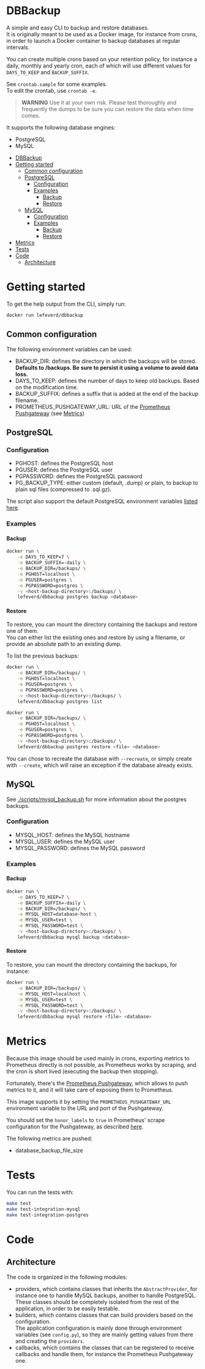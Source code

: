 # DBBackup

A simple and easy CLI to backup and restore databases.  
It is originally meant to be used as a Docker image, for instance
from crons, in order to launch a Docker container to backup databases at regular intervals.

You can create multiple crons based on your retention policy, for instance a daily, monthly and yearly cron,
each of which will use different values for `DAYS_TO_KEEP` and `BACKUP_SUFFIX`.

See `crontab.sample` for some examples.  
To edit the crontab, use `crontab -e`.

>**WARNING** Use it at your own risk. Please test thoroughly and frequently the dumps to be sure
you can restore the data when time comes.

It supports the following database engines:

- PostgreSQL
- MySQL

<!-- TOC -->

- [DBBackup](#dbbackup)
- [Getting started](#getting-started)
    - [Common configuration](#common-configuration)
    - [PostgreSQL](#postgresql)
        - [Configuration](#configuration)
        - [Examples](#examples)
            - [Backup](#backup)
            - [Restore](#restore)
    - [MySQL](#mysql)
        - [Configuration](#configuration-1)
        - [Examples](#examples-1)
            - [Backup](#backup-1)
            - [Restore](#restore-1)
- [Metrics](#metrics)
- [Tests](#tests)
- [Code](#code)
    - [Architecture](#architecture)

<!-- /TOC -->

# Getting started

To get the help output from the CLI, simply run:

```bash
docker run lefeverd/dbbackup
```

## Common configuration

The following environment variables can be used:

- BACKUP_DIR: defines the directory in which the backups will be stored.
**Defaults to /backups. Be sure to persist it using a volume to avoid data loss.**
- DAYS_TO_KEEP: defines the number of days to keep old backups. Based on the modification time.
- BACKUP_SUFFIX: defines a suffix that is added at the end of the backup filename.
- PROMETHEUS_PUSHGATEWAY_URL: URL of the [Prometheus Pushgateway](https://github.com/prometheus/pushgateway) (see [Metrics](#metrics))

## PostgreSQL

### Configuration

- PGHOST: defines the PostgreSQL host
- PGUSER: defines the PostgreSQL user
- PGPASSWORD: defines the PostgreSQL password
- PG_BACKUP_TYPE: either custom (default, .dump) or plain, to backup to plain sql files (compressed to .sql.gz).

The script also support the default PostgreSQL environment variables [listed here](https://www.postgresql.org/docs/9.3/static/libpq-envars.html).

### Examples

#### Backup

```bash
docker run \
    -e DAYS_TO_KEEP=7 \
    -e BACKUP_SUFFIX=-daily \
    -e BACKUP_DIR=/backups/ \
    -e PGHOST=localhost \
    -e PGUSER=postgres \
    -e PGPASSWORD=postgres \
    -v <host-backup-directory>:/backups/ \
    lefeverd/dbbackup postgres backup <database>
```

#### Restore

To restore, you can mount the directory containing the backups and restore one of them.  
You can either list the existing ones and restore by using a filename, or provide an absolute
path to an existing dump.

To list the previous backups:

```bash
docker run \
    -e BACKUP_DIR=/backups/ \
    -e PGHOST=localhost \
    -e PGUSER=postgres \
    -e PGPASSWORD=postgres \
    -v <host-backup-directory>:/backups/ \
    lefeverd/dbbackup postgres list
```


```bash
docker run \
    -e BACKUP_DIR=/backups/ \
    -e PGHOST=localhost \
    -e PGUSER=postgres \
    -e PGPASSWORD=postgres \
    -v <host-backup-directory>:/backups/ \
    lefeverd/dbbackup postgres restore <file> <database>
```

You can chose to recreate the database with `--recreate`, or simply create with `--create`,
which will raise an exception if the database already exists.

## MySQL

See [./scripts/mysql_backup.sh](./scripts/mysql_backup.sh) for more information about
the postgres backups.

### Configuration

- MYSQL_HOST: defines the MySQL hostname
- MYSQL_USER: defines the MySQL user
- MYSQL_PASSWORD: defines the MySQL password

### Examples

#### Backup

```bash
docker run \
    -e DAYS_TO_KEEP=7 \
    -e BACKUP_SUFFIX=-daily \
    -e BACKUP_DIR=/backups/ \
    -e MYSQL_HOST=database-host \
    -e MYSQL_USER=test \
    -e MYSQL_PASSWORD=test \
    -v <host-backup-directory>:/backups/ \
    lefeverd/dbbackup mysql backup <database>
```

#### Restore

To restore, you can mount the directory containing the backups, for instance:

```bash
docker run \
    -e BACKUP_DIR=/backups/ \
    -e MYSQL_HOST=localhost \
    -e MYSQL_USER=test \
    -e MYSQL_PASSWORD=test \
    -v <host-backup-directory>:/backups/ \
    lefeverd/dbbackup mysql restore <file> <database>
```

# Metrics

Because this image should be used mainly in crons, exporting metrics to Prometheus directly is
not possible, as Prometheus works by scraping, and the cron is short lived
(executing the backup then stopping).

Fortunately, there's the [Prometheus Pushgateway](https://github.com/prometheus/pushgateway), which
allows to push metrics to it, and it will take care of exposing them to Prometheus.

This image supports it by setting the `PROMETHEUS_PUSHGATEWAY_URL` environment variable to the URL and port of the Pushgateway.

You should set the `honor_labels` to `true` in Prometheus' scrape configuration for the Pushgateway,
as described [here](https://github.com/prometheus/pushgateway#about-the-job-and-instance-labels).

The following metrics are pushed:

- database_backup_file_size

# Tests

You can run the tests with:

```bash
make test
make test-integration-mysql
make test-integration-postgres
```

# Code

## Architecture

The code is organized in the following modules:

- providers, which contains classes that inherits the `AbstractProvider`, for instance
one to handle MySQL backups, another to handle PostgreSQL.  
These classes should be completely isolated from the rest of the application, in order
to be easily testable.
- builders, which contains classes that can build providers based on the configuration.  
The application configuration is mainly done through environment variables (see `config.py`),
so they are mainly getting values from there and creating the `providers`.
- callbacks, which contains the classes that can be registered to receive callbacks and
handle them, for instance the Prometheus Pushgateway one.

